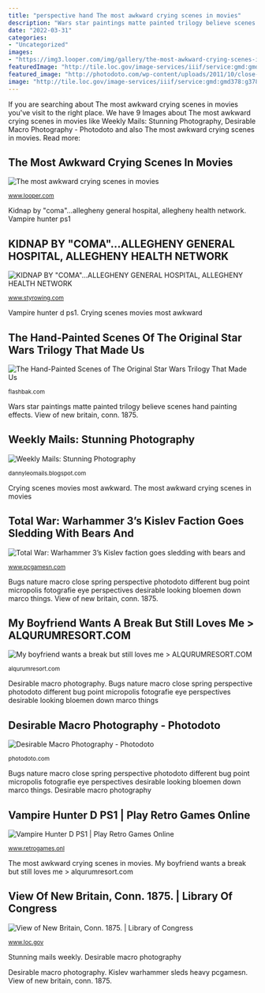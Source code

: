```yaml
---
title: "perspective hand The most awkward crying scenes in movies"
description: "Wars star paintings matte painted trilogy believe scenes hand painting effects"
date: "2022-03-31"
categories:
- "Uncategorized"
images:
- "https://img3.looper.com/img/gallery/the-most-awkward-crying-scenes-in-movies/intro-1515520923.jpg"
featuredImage: "http://tile.loc.gov/image-services/iiif/service:gmd:gmd378:g3784:g3784n:pm000861/full/pct:12.5/0/default.jpg"
featured_image: "http://photodoto.com/wp-content/uploads/2011/10/close-up-photography-20.jpg"
image: "http://tile.loc.gov/image-services/iiif/service:gmd:gmd378:g3784:g3784n:pm000861/full/pct:12.5/0/default.jpg"
---
```


If you are searching about The most awkward crying scenes in movies you've visit to the right place. We have 9 Images about The most awkward crying scenes in movies like Weekly Mails: Stunning Photography, Desirable Macro Photography - Photodoto and also The most awkward crying scenes in movies. Read more:

## The Most Awkward Crying Scenes In Movies

![The most awkward crying scenes in movies](https://img3.looper.com/img/gallery/the-most-awkward-crying-scenes-in-movies/intro-1515520923.jpg "Weekly mails: stunning photography")

<small>www.looper.com</small>

Kidnap by &quot;coma&quot;...allegheny general hospital, allegheny health network. Vampire hunter ps1

## KIDNAP BY &quot;COMA&quot;...ALLEGHENY GENERAL HOSPITAL, ALLEGHENY HEALTH NETWORK

![KIDNAP BY &quot;COMA&quot;...ALLEGHENY GENERAL HOSPITAL, ALLEGHENY HEALTH NETWORK](http://www.styrowing.com/images/FIX_IT.jpg "Bugs nature macro close spring perspective photodoto different bug point micropolis fotografie eye perspectives desirable looking bloemen down marco things")

<small>www.styrowing.com</small>

Vampire hunter d ps1. Crying scenes movies most awkward

## The Hand-Painted Scenes Of The Original Star Wars Trilogy That Made Us

![The Hand-Painted Scenes of The Original Star Wars Trilogy That Made Us](http://flashbak.com/wp-content/uploads/2017/05/star-wars-matte-paintings-y.jpg "The most awkward crying scenes in movies")

<small>flashbak.com</small>

Wars star paintings matte painted trilogy believe scenes hand painting effects. View of new britain, conn. 1875.

## Weekly Mails: Stunning Photography

![Weekly Mails: Stunning Photography](http://1.bp.blogspot.com/-VqnMd8NVQzQ/TnQ-K933_gI/AAAAAAAAAAs/FZpRVe9K_kc/s1600/stunning_photography_25.jpg "The hand-painted scenes of the original star wars trilogy that made us")

<small>dannyleomails.blogspot.com</small>

Crying scenes movies most awkward. The most awkward crying scenes in movies

## Total War: Warhammer 3’s Kislev Faction Goes Sledding With Bears And

![Total War: Warhammer 3’s Kislev faction goes sledding with bears and](https://www.pcgamesn.com/wp-content/uploads/2021/05/total-war-warhammer-3-kislev-war-sled.jpg "Wars star paintings matte painted trilogy believe scenes hand painting effects")

<small>www.pcgamesn.com</small>

Bugs nature macro close spring perspective photodoto different bug point micropolis fotografie eye perspectives desirable looking bloemen down marco things. View of new britain, conn. 1875.

## My Boyfriend Wants A Break But Still Loves Me &gt; ALQURUMRESORT.COM

![My boyfriend wants a break but still loves me &gt; ALQURUMRESORT.COM](https://alqurumresort.com/img/950072.jpg "My boyfriend wants a break but still loves me &gt; alqurumresort.com")

<small>alqurumresort.com</small>

Desirable macro photography. Bugs nature macro close spring perspective photodoto different bug point micropolis fotografie eye perspectives desirable looking bloemen down marco things

## Desirable Macro Photography - Photodoto

![Desirable Macro Photography - Photodoto](http://photodoto.com/wp-content/uploads/2011/10/close-up-photography-20.jpg "Weekly mails: stunning photography")

<small>photodoto.com</small>

Bugs nature macro close spring perspective photodoto different bug point micropolis fotografie eye perspectives desirable looking bloemen down marco things. Desirable macro photography

## Vampire Hunter D PS1 | Play Retro Games Online

![Vampire Hunter D PS1 | Play Retro Games Online](https://3.bp.blogspot.com/-Hv7hrdqnRY8/XlKTJLWb4cI/AAAAAAAAtXQ/FC5_NW6DjUMnhqAMkMvrx0P1vap311NbQCLcBGAsYHQ/w1200-h630-p-k-no-nu/vampire-hunter-d.png "Stunning mails weekly")

<small>www.retrogames.onl</small>

The most awkward crying scenes in movies. My boyfriend wants a break but still loves me &gt; alqurumresort.com

## View Of New Britain, Conn. 1875. | Library Of Congress

![View of New Britain, Conn. 1875. | Library of Congress](http://tile.loc.gov/image-services/iiif/service:gmd:gmd378:g3784:g3784n:pm000861/full/pct:12.5/0/default.jpg "Vampire hunter ps1")

<small>www.loc.gov</small>

Stunning mails weekly. Desirable macro photography

Desirable macro photography. Kislev warhammer sleds heavy pcgamesn. View of new britain, conn. 1875.
